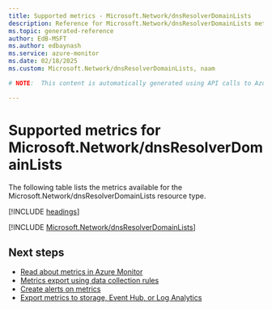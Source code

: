 ```yaml
---
title: Supported metrics - Microsoft.Network/dnsResolverDomainLists
description: Reference for Microsoft.Network/dnsResolverDomainLists metrics in Azure Monitor.
ms.topic: generated-reference
author: EdB-MSFT
ms.author: edbaynash
ms.service: azure-monitor
ms.date: 02/18/2025
ms.custom: Microsoft.Network/dnsResolverDomainLists, naam

# NOTE:  This content is automatically generated using API calls to Azure. Any edits made on these files will be overwritten in the next run of the script. 

---
```


  
# Supported metrics for Microsoft.Network/dnsResolverDomainLists
  
The following table lists the metrics available for the Microsoft.Network/dnsResolverDomainLists resource type.  
  
  
[!INCLUDE [headings](~/reusable-content/ce-skilling/azure/includes/azure-monitor/reference/metrics/metrics-headings.md)]  
  
 

[!INCLUDE [Microsoft.Network/dnsResolverDomainLists](~/reusable-content/ce-skilling/azure/includes/azure-monitor/reference/metrics/microsoft-network-dnsresolverdomainlists-metrics-include.md)]  



## Next steps

- [Read about metrics in Azure Monitor](/azure/azure-monitor/data-platform)
- [Metrics export using data collection rules](/azure/azure-monitor/essentials/data-collection-metrics)
- [Create alerts on metrics](/azure/azure-monitor/alerts/alerts-overview)
- [Export metrics to storage, Event Hub, or Log Analytics](/azure/azure-monitor/essentials/platform-logs-overview)
